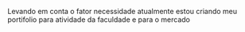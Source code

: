 Levando em conta o fator necessidade 
atualmente estou criando meu portifolio para atividade da faculdade e para o mercado
